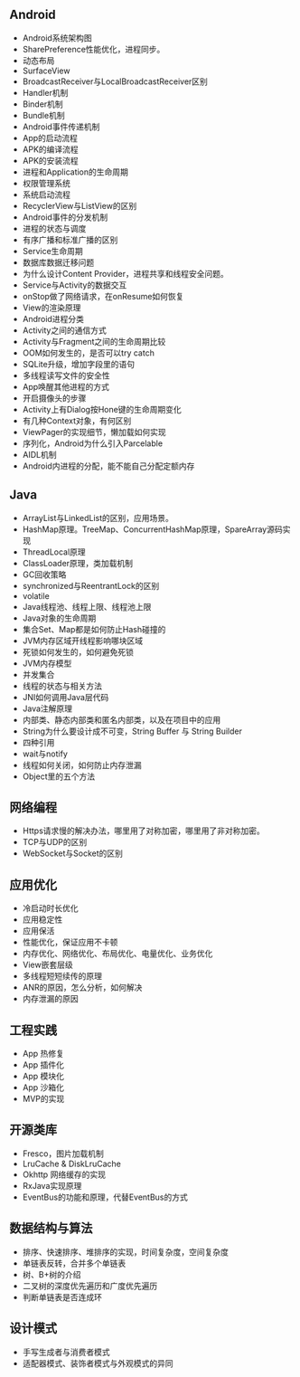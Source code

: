 ## Android

- Android系统架构图
- SharePreference性能优化，进程同步。
- 动态布局
- SurfaceView
- BroadcastReceiver与LocalBroadcastReceiver区别
- Handler机制
- Binder机制
- Bundle机制
- Android事件传递机制
- App的启动流程
- APK的编译流程
- APK的安装流程
- 进程和Application的生命周期
- 权限管理系统
- 系统启动流程
- RecyclerView与ListView的区别
- Android事件的分发机制
- 进程的状态与调度
- 有序广播和标准广播的区别
- Service生命周期
- 数据库数据迁移问题
- 为什么设计Content Provider，进程共享和线程安全问题。
- Service与Activity的数据交互
- onStop做了网络请求，在onResume如何恢复
- View的渲染原理
- Android进程分类
- Activity之间的通信方式
- Activity与Fragment之间的生命周期比较
- OOM如何发生的，是否可以try catch
- SQLite升级，增加字段里的语句
- 多线程读写文件的安全性
- App唤醒其他进程的方式
- 开启摄像头的步骤
- Activity上有Dialog按Hone键的生命周期变化
- 有几种Context对象，有何区别
- ViewPager的实现细节，懒加载如何实现
- 序列化，Android为什么引入Parcelable
- AIDL机制
- Android内进程的分配，能不能自己分配定额内存

## Java

- ArrayList与LinkedList的区别，应用场景。
- HashMap原理。TreeMap、ConcurrentHashMap原理，SpareArray源码实现
- ThreadLocal原理
- ClassLoader原理，类加载机制
- GC回收策略
- synchronized与ReentrantLock的区别
- volatile
- Java线程池、线程上限、线程池上限
- Java对象的生命周期
- 集合Set、Map都是如何防止Hash碰撞的
- JVM内存区域开线程影响哪块区域
- 死锁如何发生的，如何避免死锁
- JVM内存模型
- 并发集合
- 线程的状态与相关方法
- JNI如何调用Java层代码
- Java注解原理
- 内部类、静态内部类和匿名内部类，以及在项目中的应用
- String为什么要设计成不可变，String Buffer 与 String Builder
- 四种引用
- wait与notify
- 线程如何关闭，如何防止内存泄漏
- Object里的五个方法

## 网络编程

- Https请求慢的解决办法，哪里用了对称加密，哪里用了非对称加密。
- TCP与UDP的区别
- WebSocket与Socket的区别

## 应用优化

- 冷启动时长优化
- 应用稳定性
- 应用保活
- 性能优化，保证应用不卡顿
- 内存优化、网络优化、布局优化、电量优化、业务优化
- View嵌套层级
- 多线程短短续传的原理
- ANR的原因，怎么分析，如何解决
- 内存泄漏的原因

## 工程实践

- App 热修复
- App 插件化
- App 模块化
- App 沙箱化
- MVP的实现

## 开源类库

- Fresco，图片加载机制
- LruCache & DiskLruCache
- Okhttp 网络缓存的实现
- RxJava实现原理
- EventBus的功能和原理，代替EventBus的方式

## 数据结构与算法

- 排序、快速排序、堆排序的实现，时间复杂度，空间复杂度
- 单链表反转，合并多个单链表
- 树、B+树的介绍
- 二叉树的深度优先遍历和广度优先遍历
- 判断单链表是否连成环

## 设计模式

- 手写生成者与消费者模式
- 适配器模式、装饰者模式与外观模式的异同
